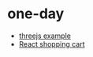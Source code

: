 # one-day

- [threejs example](https://github.com/coolidev/javascript-threejs-environment)
- [React shopping cart](https://github.com/coolidev/react-shopping-cart)
